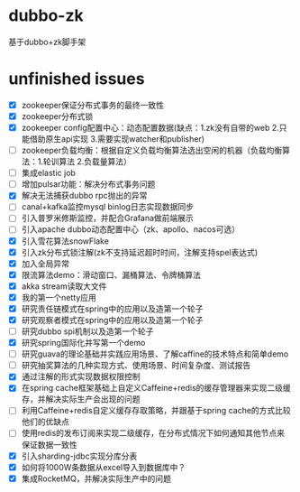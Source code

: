# dubbo-zk

基于dubbo+zk脚手架

# unfinished issues

- [x] zookeeper保证分布式事务的最终一致性
- [x] zookeeper分布式锁
- [x] zookeeper config配置中心：动态配置数据(缺点：1.zk没有自带的web 2.只能借助原生api实现 3.需要实现watcher和publisher)
- [ ] zookeeper负载均衡：根据自定义负载均衡算法选出空闲的机器（负载均衡算法：1.轮训算法 2.负载量算法）
- [ ] 集成elastic job
- [ ] 增加pulsar功能：解决分布式事务问题
- [x] 解决无法捕获dubbo rpc抛出的异常
- [ ] canal+kafka监控mysql binlog日志实现数据同步
- [ ] 引入普罗米修斯监控，并配合Grafana做前端展示
- [ ] 引入apache dubbo动态配置中心（zk、apollo、nacos可选）
- [x] 引入雪花算法snowFlake
- [x] 引入zk分布式锁注解(zk不支持延迟超时时间，注解支持spel表达式)
- [x] 加入全局异常
- [x] 限流算法demo：滑动窗口、漏桶算法、令牌桶算法
- [x] akka stream读取大文件
- [x] 我的第一个netty应用
- [x] 研究责任链模式在spring中的应用以及造第一个轮子
- [x] 研究观察者模式在spring中的应用以及造第一个轮子
- [ ] 研究dubbo spi机制以及造第一个轮子
- [x] 研究spring国际化并写第一个demo
- [ ] 研究guava的理论基础并实践应用场景、了解caffine的技术特点和简单demo
- [ ] 研究抽奖算法的几种实现方式、使用场景、时间复杂度、测试报告
- [x] 通过注解的形式实现数据权限控制
- [x] 在spring cache框架基础上自定义Caffeine+redis的缓存管理器来实现二级缓存，并解决实际生产会出现的问题
- [ ] 利用Caffeine+redis自定义缓存存取策略，并跟基于spring cache的方式比较他们的优缺点
- [ ] 使用redis的发布订阅来实现二级缓存，在分布式情况下如何通知其他节点来保证数据一致性
- [x] 引入sharding-jdbc实现分库分表
- [x] 如何将1000W条数据从excel导入到数据库中？
- [x] 集成RocketMQ，并解决实际生产中的问题